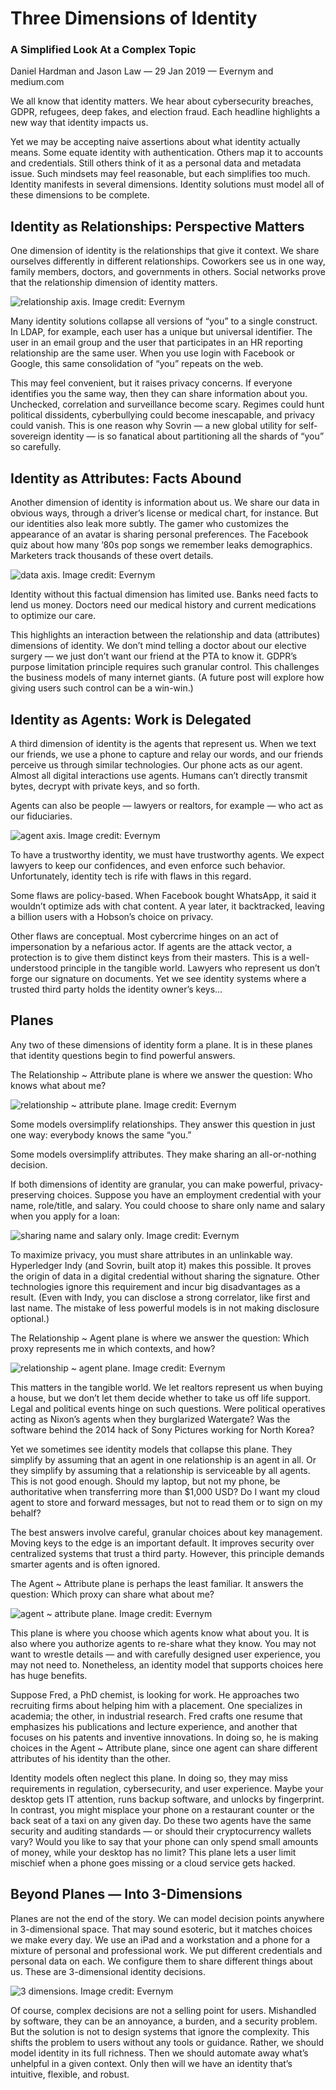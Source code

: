 # Three Dimensions of Identity
### A Simplified Look At a Complex Topic
Daniel Hardman and Jason Law &mdash; 29 Jan 2019 &mdash; Evernym and medium.com 

We all know that identity matters. We hear about cybersecurity breaches, GDPR, refugees, deep fakes, and election fraud. Each headline highlights a new way that identity impacts us.

Yet we may be accepting naive assertions about what identity actually means. Some equate identity with authentication. Others map it to accounts and credentials. Still others think of it as a personal data and metadata issue. Such mindsets may feel reasonable, but each simplifies too much. Identity manifests in several dimensions. Identity solutions must model all of these dimensions to be complete.

## Identity as Relationships: Perspective Matters
One dimension of identity is the relationships that give it context. We share ourselves differently in different relationships. Coworkers see us in one way, family members, doctors, and governments in others. Social networks prove that the relationship dimension of identity matters.

![relationship axis. Image credit: Evernym](rel-axis.webp)

Many identity solutions collapse all versions of “you” to a single construct. In LDAP, for example, each user has a unique but universal identifier. The user in an email group and the user that participates in an HR reporting relationship are the same user. When you use login with Facebook or Google, this same consolidation of “you” repeats on the web.

This may feel convenient, but it raises privacy concerns. If everyone identifies you the same way, then they can share information about you. Unchecked, correlation and surveillance become scary. Regimes could hunt political dissidents, cyberbullying could become inescapable, and privacy could vanish. This is one reason why Sovrin — a new global utility for self-sovereign identity — is so fanatical about partitioning all the shards of “you” so carefully.

## Identity as Attributes: Facts Abound
Another dimension of identity is information about us. We share our data in obvious ways, through a driver’s license or medical chart, for instance. But our identities also leak more subtly. The gamer who customizes the appearance of an avatar is sharing personal preferences. The Facebook quiz about how many ’80s pop songs we remember leaks demographics. Marketers track thousands of these overt details.

![data axis. Image credit: Evernym](data-axis.webp)

Identity without this factual dimension has limited use. Banks need facts to lend us money. Doctors need our medical history and current medications to optimize our care.

This highlights an interaction between the relationship and data (attributes) dimensions of identity. We don’t mind telling a doctor about our elective surgery — we just don’t want our friend at the PTA to know it. GDPR’s purpose limitation principle requires such granular control. This challenges the business models of many internet giants. (A future post will explore how giving users such control can be a win-win.)

## Identity as Agents: Work is Delegated
A third dimension of identity is the agents that represent us. When we text our friends, we use a phone to capture and relay our words, and our friends perceive us through similar technologies. Our phone acts as our agent. Almost all digital interactions use agents. Humans can’t directly transmit bytes, decrypt with private keys, and so forth.

Agents can also be people — lawyers or realtors, for example — who act as our fiduciaries.

![agent axis. Image credit: Evernym](agent-axis.webp)

To have a trustworthy identity, we must have trustworthy agents. We expect lawyers to keep our confidences, and even enforce such behavior. Unfortunately, identity tech is rife with flaws in this regard.

Some flaws are policy-based. When Facebook bought WhatsApp, it said it wouldn’t optimize ads with chat content. A year later, it backtracked, leaving a billion users with a Hobson’s choice on privacy.

Other flaws are conceptual. Most cybercrime hinges on an act of impersonation by a nefarious actor. If agents are the attack vector, a protection is to give them distinct keys from their masters. This is a well-understood principle in the tangible world. Lawyers who represent us don’t forge our signature on documents. Yet we see identity systems where a trusted third party holds the identity owner’s keys…

## Planes
Any two of these dimensions of identity form a plane. It is in these planes that identity questions begin to find powerful answers.

The Relationship ~ Attribute plane is where we answer the question: Who knows what about me?

![relationship ~ attribute plane. Image credit: Evernym](rel-attr-plane.webp)

Some models oversimplify relationships. They answer this question in just one way: everybody knows the same “you.”

Some models oversimplify attributes. They make sharing an all-or-nothing decision.

If both dimensions of identity are granular, you can make powerful, privacy-preserving choices. Suppose you have an employment credential with your name, role/title, and salary. You could choose to share only name and salary when you apply for a loan:

![sharing name and salary only. Image credit: Evernym](share-name-salary.webp)

To maximize privacy, you must share attributes in an unlinkable way. Hyperledger Indy (and Sovrin, built atop it) makes this possible. It proves the origin of data in a digital credential without sharing the signature. Other technologies ignore this requirement and incur big disadvantages as a result. (Even with Indy, you can disclose a strong correlator, like first and last name. The mistake of less powerful models is in not making disclosure optional.)

The Relationship ~ Agent plane is where we answer the question: Which proxy represents me in which contexts, and how?

![relationship ~ agent plane. Image credit: Evernym](rel-agent-plane.webp)

This matters in the tangible world. We let realtors represent us when buying a house, but we don’t let them decide whether to take us off life support. Legal and political events hinge on such questions. Were political operatives acting as Nixon’s agents when they burglarized Watergate? Was the software behind the 2014 hack of Sony Pictures working for North Korea?

Yet we sometimes see identity models that collapse this plane. They simplify by assuming that an agent in one relationship is an agent in all. Or they simplify by assuming that a relationship is serviceable by all agents. This is not good enough. Should my laptop, but not my phone, be authoritative when transferring more than $1,000 USD? Do I want my cloud agent to store and forward messages, but not to read them or to sign on my behalf?

The best answers involve careful, granular choices about key management. Moving keys to the edge is an important default. It improves security over centralized systems that trust a third party. However, this principle demands smarter agents and is often ignored.

The Agent ~ Attribute plane is perhaps the least familiar. It answers the question: Which proxy can share what about me?

![agent ~ attribute plane. Image credit: Evernym](agent-attr-plane.webp)

This plane is where you choose which agents know what about you. It is also where you authorize agents to re-share what they know. You may not want to wrestle details — and with carefully designed user experience, you may not need to. Nonetheless, an identity model that supports choices here has huge benefits.

Suppose Fred, a PhD chemist, is looking for work. He approaches two recruiting firms about helping him with a placement. One specializes in academia; the other, in industrial research. Fred crafts one resume that emphasizes his publications and lecture experience, and another that focuses on his patents and inventive innovations. In doing so, he is making choices in the Agent ~ Attribute plane, since one agent can share different attributes of his identity than the other.

Identity models often neglect this plane. In doing so, they may miss requirements in regulation, cybersecurity, and user experience. Maybe your desktop gets IT attention, runs backup software, and unlocks by fingerprint. In contrast, you might misplace your phone on a restaurant counter or the back seat of a taxi on any given day. Do these two agents have the same security and auditing standards — or should their cryptocurrency wallets vary? Would you like to say that your phone can only spend small amounts of money, while your desktop has no limit? This plane lets a user limit mischief when a phone goes missing or a cloud service gets hacked.

## Beyond Planes — Into 3-Dimensions
Planes are not the end of the story. We can model decision points anywhere in 3-dimensional space. That may sound esoteric, but it matches choices we make every day. We use an iPad and a workstation and a phone for a mixture of personal and professional work. We put different credentials and personal data on each. We configure them to share different things about us. These are 3-dimensional identity decisions.

![3 dimensions. Image credit: Evernym](3d.webp)

Of course, complex decisions are not a selling point for users. Mishandled by software, they can be an annoyance, a burden, and a security problem. But the solution is not to design systems that ignore the complexity. This shifts the problem to users without any tools or guidance. Rather, we should model identity in its full richness. Then we should automate away what’s unhelpful in a given context. Only then will we have an identity that’s intuitive, flexible, and robust.